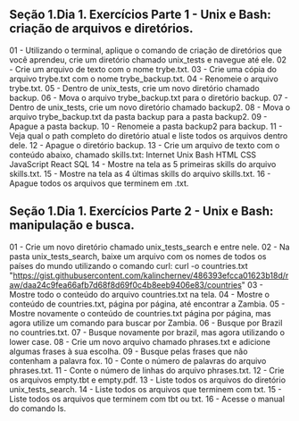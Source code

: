 ## Seção 1.Dia 1. Exercícios Parte 1 - Unix e Bash: criação de arquivos e diretórios.

01 - Utilizando o terminal, aplique o comando de criação de diretórios que você aprendeu, crie um diretório chamado unix_tests e navegue até ele.
02 - Crie um arquivo de texto com o nome trybe.txt.
03 - Crie uma cópia do arquivo trybe.txt com o nome trybe_backup.txt.
04 - Renomeie o arquivo trybe.txt.
05 - Dentro de unix_tests, crie um novo diretório chamado backup.
06 - Mova o arquivo trybe_backup.txt para o diretório backup.
07 - Dentro de unix_tests, crie um novo diretório chamado backup2.
08 - Mova o arquivo trybe_backup.txt da pasta backup para a pasta backup2.
09 - Apague a pasta backup.
10 - Renomeie a pasta backup2 para backup.
11 - Veja qual o path completo do diretório atual e liste todos os arquivos dentro dele.
12 - Apague o diretório backup.
13 - Crie um arquivo de texto com o conteúdo abaixo, chamado skills.txt:
 Internet
 Unix
 Bash
 HTML
 CSS
 JavaScript
 React
 SQL
14 - Mostre na tela as 5 primeiras skills do arquivo skills.txt.
15 - Mostre na tela as 4 últimas skills do arquivo skills.txt.
16 - Apague todos os arquivos que terminem em .txt.

## Seção 1.Dia 1. Exercícios Parte 2 - Unix e Bash: manipulação e busca.

01 - Crie um novo diretório chamado unix_tests_search e entre nele. 
02 - Na pasta unix_tests_search, baixe um arquivo com os nomes de todos os países do mundo utilizando o comando curl:
curl -o countries.txt "https://gist.githubusercontent.com/kalinchernev/486393efcca01623b18d/raw/daa24c9fea66afb7d68f8d69f0c4b8eeb9406e83/countries"
03 - Mostre todo o conteúdo do arquivo countries.txt na tela.
04 - Mostre o conteúdo de countries.txt, página por página, até encontrar a Zambia.
05 - Mostre novamente o conteúdo de countries.txt página por página, mas agora utilize um comando para buscar por Zambia.
06 - Busque por Brazil no countries.txt.
07 - Busque novamente por brazil, mas agora utilizando o lower case.
08 - Crie um novo arquivo chamado phrases.txt e adicione algumas frases à sua escolha.
09 - Busque pelas frases que não contenham a palavra fox.
10 - Conte o número de palavras do arquivo phrases.txt.
11 - Conte o número de linhas do arquivo phrases.txt.
12 - Crie os arquivos empty.tbt e empty.pdf.
13 - Liste todos os arquivos do diretório unix_tests_search.
14 - Liste todos os arquivos que terminem com txt.
15 - Liste todos os arquivos que terminem com tbt ou txt.
16 - Acesse o manual do comando ls.
